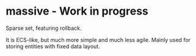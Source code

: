 # massive - Work in progress
Sparse set, featuring rollback.

It is ECS-like, but much more simple and much less agile. Mainly used for storing entities with fixed data layout.

